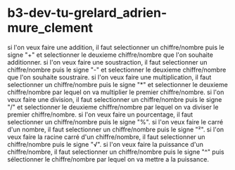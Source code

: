 # b3-dev-tu-grelard_adrien-mure_clement

si l'on veux faire une addition, il faut selectionner un chiffre/nombre puis le signe "+" et selectionner le deuxieme chiffre/nombre que l'on souhaite additionner.
si l'on veux faire une soustraction, il faut selectionner un chiffre/nombre puis le signe "-" et selectionner le deuxieme chiffre/nombre que l'on souhaite soustraire.
si l'on veux faire une multiplication, il faut selectionner un chiffre/nombre puis le signe "*" et selectionner le deuxieme chiffre/nombre par lequel on va multiplier le premier chiffre/nombre.
si l'on veux faire une division, il faut selectionner un chiffre/nombre puis le signe "/" et selectionner le deuxieme chiffre/nombre par lequel on va diviser le premier chiffre/nombre.
si l'on veux faire un pourcentage, il faut selectionner un chiffre/nombre puis le signe "%".
si l'on veux faire le carré d'un nombre, il faut selectionner un chiffre/nombre puis le signe "²".
si l'on veux faire la racine carré d'un chiffre/nombre, il faut selectionner un chiffre/nombre puis le signe "√".
si l'on veux faire la puissance d'un chiffre/nombre, il faut selectionner un chiffre/nombre puis le signe "^" puis sélectionner le chiffre/nombre par lequel on va mettre a la puissance.
